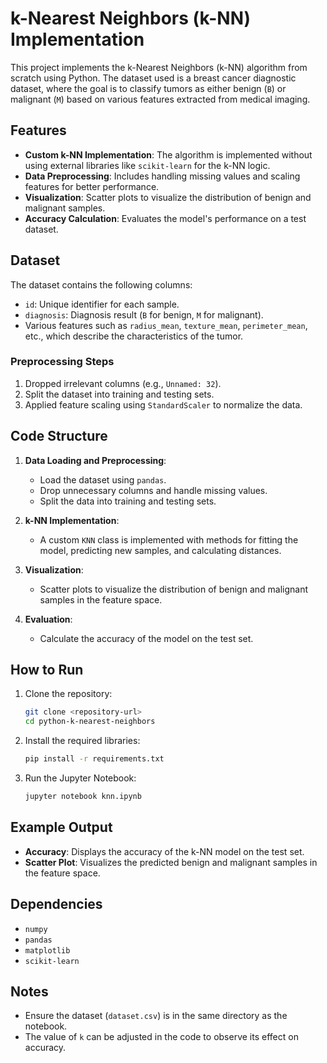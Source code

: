 # k-Nearest Neighbors (k-NN) Implementation

This project implements the k-Nearest Neighbors (k-NN) algorithm from scratch using Python. The dataset used is a breast cancer diagnostic dataset, where the goal is to classify tumors as either benign (`B`) or malignant (`M`) based on various features extracted from medical imaging.

## Features
- **Custom k-NN Implementation**: The algorithm is implemented without using external libraries like `scikit-learn` for the k-NN logic.
- **Data Preprocessing**: Includes handling missing values and scaling features for better performance.
- **Visualization**: Scatter plots to visualize the distribution of benign and malignant samples.
- **Accuracy Calculation**: Evaluates the model's performance on a test dataset.

## Dataset
The dataset contains the following columns:
- `id`: Unique identifier for each sample.
- `diagnosis`: Diagnosis result (`B` for benign, `M` for malignant).
- Various features such as `radius_mean`, `texture_mean`, `perimeter_mean`, etc., which describe the characteristics of the tumor.

### Preprocessing Steps
1. Dropped irrelevant columns (e.g., `Unnamed: 32`).
2. Split the dataset into training and testing sets.
3. Applied feature scaling using `StandardScaler` to normalize the data.

## Code Structure
1. **Data Loading and Preprocessing**:
   - Load the dataset using `pandas`.
   - Drop unnecessary columns and handle missing values.
   - Split the data into training and testing sets.

2. **k-NN Implementation**:
   - A custom `KNN` class is implemented with methods for fitting the model, predicting new samples, and calculating distances.

3. **Visualization**:
   - Scatter plots to visualize the distribution of benign and malignant samples in the feature space.

4. **Evaluation**:
   - Calculate the accuracy of the model on the test set.

## How to Run
1. Clone the repository:
   ```bash
   git clone <repository-url>
   cd python-k-nearest-neighbors
   ```
2. Install the required libraries:
   ```bash
   pip install -r requirements.txt
   ```
3. Run the Jupyter Notebook:
   ```bash
   jupyter notebook knn.ipynb
   ```

## Example Output
- **Accuracy**: Displays the accuracy of the k-NN model on the test set.
- **Scatter Plot**: Visualizes the predicted benign and malignant samples in the feature space.

## Dependencies
- `numpy`
- `pandas`
- `matplotlib`
- `scikit-learn`

## Notes
- Ensure the dataset (`dataset.csv`) is in the same directory as the notebook.
- The value of `k` can be adjusted in the code to observe its effect on accuracy.
